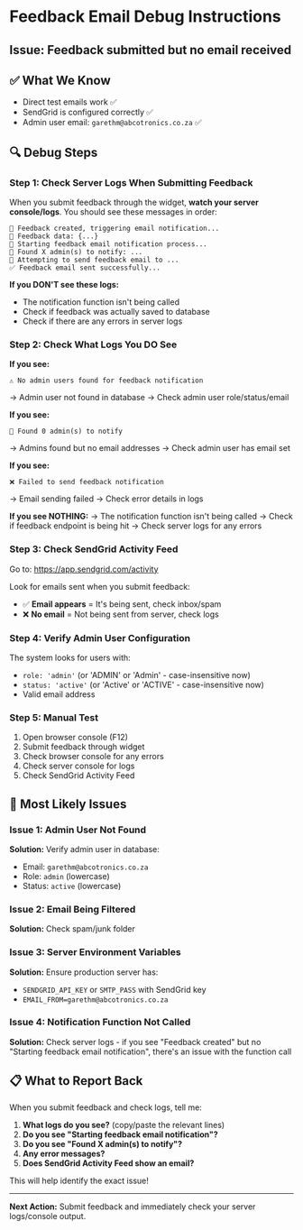 # Feedback Email Debug Instructions

## Issue: Feedback submitted but no email received

## ✅ What We Know
- Direct test emails work ✅
- SendGrid is configured correctly ✅  
- Admin user email: `garethm@abcotronics.co.za` ✅

## 🔍 Debug Steps

### Step 1: Check Server Logs When Submitting Feedback

When you submit feedback through the widget, **watch your server console/logs**. You should see these messages in order:

```
📝 Feedback created, triggering email notification...
📝 Feedback data: {...}
📧 Starting feedback email notification process...
📧 Found X admin(s) to notify: ...
📧 Attempting to send feedback email to ...
✅ Feedback email sent successfully...
```

**If you DON'T see these logs:**
- The notification function isn't being called
- Check if feedback was actually saved to database
- Check if there are any errors in server logs

### Step 2: Check What Logs You DO See

**If you see:**
```
⚠️ No admin users found for feedback notification
```
→ Admin user not found in database
→ Check admin user role/status/email

**If you see:**
```
📧 Found 0 admin(s) to notify
```
→ Admins found but no email addresses
→ Check admin user has email set

**If you see:**
```
❌ Failed to send feedback notification
```
→ Email sending failed
→ Check error details in logs

**If you see NOTHING:**
→ The notification function isn't being called
→ Check if feedback endpoint is being hit
→ Check server logs for any errors

### Step 3: Check SendGrid Activity Feed

Go to: https://app.sendgrid.com/activity

Look for emails sent when you submit feedback:
- ✅ **Email appears** = It's being sent, check inbox/spam
- ❌ **No email** = Not being sent from server, check logs

### Step 4: Verify Admin User Configuration

The system looks for users with:
- `role: 'admin'` (or 'ADMIN' or 'Admin' - case-insensitive now)
- `status: 'active'` (or 'Active' or 'ACTIVE' - case-insensitive now)
- Valid email address

### Step 5: Manual Test

1. Open browser console (F12)
2. Submit feedback through widget
3. Check browser console for any errors
4. Check server console for logs
5. Check SendGrid Activity Feed

## 🔧 Most Likely Issues

### Issue 1: Admin User Not Found
**Solution:** Verify admin user in database:
- Email: `garethm@abcotronics.co.za`
- Role: `admin` (lowercase)
- Status: `active` (lowercase)

### Issue 2: Email Being Filtered
**Solution:** Check spam/junk folder

### Issue 3: Server Environment Variables
**Solution:** Ensure production server has:
- `SENDGRID_API_KEY` or `SMTP_PASS` with SendGrid key
- `EMAIL_FROM=garethm@abcotronics.co.za`

### Issue 4: Notification Function Not Called
**Solution:** Check server logs - if you see "Feedback created" but no "Starting feedback email notification", there's an issue with the function call

## 📋 What to Report Back

When you submit feedback and check logs, tell me:

1. **What logs do you see?** (copy/paste the relevant lines)
2. **Do you see "Starting feedback email notification"?**
3. **Do you see "Found X admin(s) to notify"?**
4. **Any error messages?**
5. **Does SendGrid Activity Feed show an email?**

This will help identify the exact issue!

---

**Next Action:** Submit feedback and immediately check your server logs/console output.

